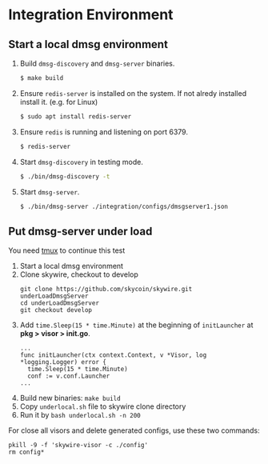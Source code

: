 # Integration Environment

## Start a local dmsg environment

1. Build `dmsg-discovery` and `dmsg-server` binaries.
    ```bash
    $ make build
    ```
2. Ensure `redis-server` is installed on the system. If not alredy installed install it. (e.g. for Linux)
    ```bash
    $ sudo apt install redis-server 
    ```
3. Ensure `redis` is running and listening on port 6379.
    ```bash
    $ redis-server
    ```
4. Start `dmsg-discovery` in testing mode.
    ```bash
    $ ./bin/dmsg-discovery -t
    ```
5. Start `dmsg-server`.
    ```bash
    $ ./bin/dmsg-server ./integration/configs/dmsgserver1.json
    ```

## Put dmsg-server under load
You need [tmux](https://github.com/tmux/tmux) to continue this test
1. Start a local dmsg environment
2. Clone skywire, checkout to develop
    ```
    git clone https://github.com/skycoin/skywire.git underLoadDmsgServer
    cd underLoadDmsgServer
    git checkout develop
    ```
3. Add `time.Sleep(15 * time.Minute)` at the beginning of `initLauncher` at **pkg > visor > init.go**.
    ```
    ...
    func initLauncher(ctx context.Context, v *Visor, log *logging.Logger) error {
	  time.Sleep(15 * time.Minute)
	  conf := v.conf.Launcher
    ...
    ```
4. Build new binaries: `make build`
5. Copy `underlocal.sh` file to skywire clone directory
6. Run it by `bash underlocal.sh -n 200`

For close all visors and delete generated configs, use these two commands:
```
pkill -9 -f 'skywire-visor -c ./config'
rm config*
```